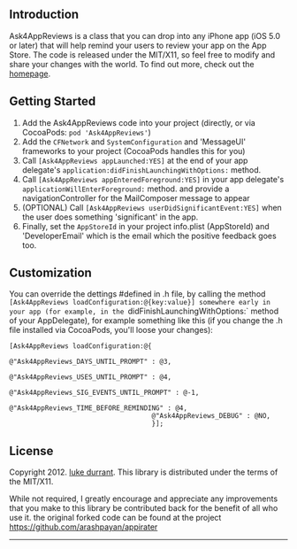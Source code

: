 Introduction
------------
Ask4AppReviews is a class that you can drop into any iPhone app (iOS 5.0 or later) that will help remind your users
to review your app on the App Store. The code is released under the MIT/X11, so feel free to
modify and share your changes with the world. To find out more, check out the [homepage].


Getting Started
---------------
1. Add the Ask4AppReviews code into your project (directly, or via CocoaPods: `pod 'Ask4AppReviews'`)
2. Add the `CFNetwork` and `SystemConfiguration` and 'MessageUI' frameworks to your project (CocoaPods handles this for you)
3. Call `[Ask4AppReviews appLaunched:YES]` at the end of your app delegate's `application:didFinishLaunchingWithOptions:` method.
4. Call `[Ask4AppReviews appEnteredForeground:YES]` in your app delegate's `applicationWillEnterForeground:` method. and provide a navigationController for the MailComposer message to appear
5. (OPTIONAL) Call `[Ask4AppReviews userDidSignificantEvent:YES]` when the user does something 'significant' in the app.
6. Finally, set the `AppStoreId` in your project info.plist (AppStoreId) and 'DeveloperEmail' which is the email which the positive feedback goes too.

Customization
-------------
You can override the dettings #defined in .h file, by calling the method `[Ask4AppReviews loadConfiguration:@{key:value}] somewhere early in your app (for example, in the `didFinishLaunchingWithOptions:` method of your AppDelegate), for example something like this (if you change the .h file installed via CocoaPods, you'll loose your changes):

    [Ask4AppReviews loadConfiguration:@{
                                        @"Ask4AppReviews_DAYS_UNTIL_PROMPT" : @3,
                                        @"Ask4AppReviews_USES_UNTIL_PROMPT" : @4,
                                        @"Ask4AppReviews_SIG_EVENTS_UNTIL_PROMPT" : @-1,
                                        @"Ask4AppReviews_TIME_BEFORE_REMINDING" : @4,
                                        @"Ask4AppReviews_DEBUG" : @NO,
                                        }];

License
-------
Copyright 2012. [luke durrant].
This library is distributed under the terms of the MIT/X11.



While not required, I greatly encourage and appreciate any improvements that you make
to this library be contributed back for the benefit of all who use it.
the original forked code can be found at the project
https://github.com/arashpayan/appirater


--------------

[homepage]: http://lukedurrant.com/2012/07/appirater-github-fork/
[luke durrant]: http://lukedurrant.com
